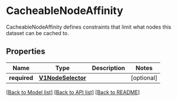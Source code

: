 # CacheableNodeAffinity

CacheableNodeAffinity defines constraints that limit what nodes this dataset can be cached to.
## Properties
Name | Type | Description | Notes
------------ | ------------- | ------------- | -------------
**required** | [**V1NodeSelector**](V1NodeSelector.md) |  | [optional] 

[[Back to Model list]](../README.md#documentation-for-models) [[Back to API list]](../README.md#documentation-for-api-endpoints) [[Back to README]](../README.md)


